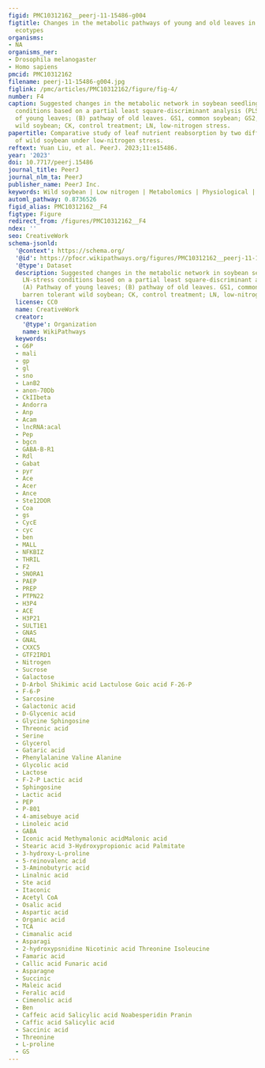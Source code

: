 ```yaml
---
figid: PMC10312162__peerj-11-15486-g004
figtitle: Changes in the metabolic pathways of young and old leaves in the two soybean
  ecotypes
organisms:
- NA
organisms_ner:
- Drosophila melanogaster
- Homo sapiens
pmcid: PMC10312162
filename: peerj-11-15486-g004.jpg
figlink: /pmc/articles/PMC10312162/figure/fig-4/
number: F4
caption: Suggested changes in the metabolic network in soybean seedlings under LN-stress
  conditions based on a partial least square-discriminant analysis (PLS-DA). (A) Pathway
  of young leaves; (B) pathway of old leaves. GS1, common soybean; GS2, barren tolerant
  wild soybean; CK, control treatment; LN, low-nitrogen stress.
papertitle: Comparative study of leaf nutrient reabsorption by two different ecotypes
  of wild soybean under low-nitrogen stress.
reftext: Yuan Liu, et al. PeerJ. 2023;11:e15486.
year: '2023'
doi: 10.7717/peerj.15486
journal_title: PeerJ
journal_nlm_ta: PeerJ
publisher_name: PeerJ Inc.
keywords: Wild soybean | Low nitrogen | Metabolomics | Physiological | Nutrient reabsorption
automl_pathway: 0.8736526
figid_alias: PMC10312162__F4
figtype: Figure
redirect_from: /figures/PMC10312162__F4
ndex: ''
seo: CreativeWork
schema-jsonld:
  '@context': https://schema.org/
  '@id': https://pfocr.wikipathways.org/figures/PMC10312162__peerj-11-15486-g004.html
  '@type': Dataset
  description: Suggested changes in the metabolic network in soybean seedlings under
    LN-stress conditions based on a partial least square-discriminant analysis (PLS-DA).
    (A) Pathway of young leaves; (B) pathway of old leaves. GS1, common soybean; GS2,
    barren tolerant wild soybean; CK, control treatment; LN, low-nitrogen stress.
  license: CC0
  name: CreativeWork
  creator:
    '@type': Organization
    name: WikiPathways
  keywords:
  - G6P
  - mali
  - gp
  - gl
  - sno
  - LanB2
  - anon-70Db
  - CkIIbeta
  - Andorra
  - Anp
  - Acam
  - lncRNA:acal
  - Pep
  - bgcn
  - GABA-B-R1
  - Rdl
  - Gabat
  - pyr
  - Ace
  - Acer
  - Ance
  - Ste12DOR
  - Coa
  - gs
  - CycE
  - cyc
  - ben
  - MALL
  - NFKBIZ
  - THRIL
  - F2
  - SNORA1
  - PAEP
  - PREP
  - PTPN22
  - H3P4
  - ACE
  - H3P21
  - SULT1E1
  - GNAS
  - GNAL
  - CXXC5
  - GTF2IRD1
  - Nitrogen
  - Sucrose
  - Galactose
  - D-Arbol Shikimic acid Lactulose Goic acid F-26-P
  - F-6-P
  - Sarcosine
  - Galactonic acid
  - D-Glycenic acid
  - Glycine Sphingosine
  - Threonic acid
  - Serine
  - Glycerol
  - Gataric acid
  - Phenylalanine Valine Alanine
  - Glycolic acid
  - Lactose
  - F-2-P Lactic acid
  - Sphingosine
  - Lactic acid
  - PEP
  - P-801
  - 4-amisebuye acid
  - Linoleic acid
  - GABA
  - Iconic acid Methymalonic acidMalonic acid
  - Stearic acid 3-Hydroxypropionic acid Palmitate
  - 3-hydroxy-L-proline
  - 5-reinovalenc acid
  - 3-Aminobutyric acid
  - Linalnic acid
  - Ste acid
  - Itaconic
  - Acetyl CoA
  - Osalic acid
  - Aspartic acid
  - Organic acid
  - TCA
  - Cimanalic acid
  - Asparagi
  - 2-hydroxypsnidine Nicotinic acid Threonine Isoleucine
  - Famaric acid
  - Callic acid Funaric acid
  - Asparagne
  - Succinic
  - Maleic acid
  - Feralic acid
  - Cimenolic acid
  - Ben
  - Caffeic acid Salicylic acid Noabesperidin Pranin
  - Caffic acid Salicylic acid
  - Saccinic acid
  - Threonine
  - L-proline
  - GS
---
```

